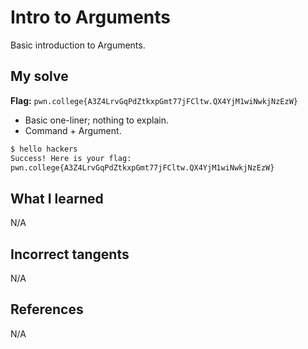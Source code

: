 # Intro to Arguments
Basic introduction to Arguments.

## My solve
**Flag:** `pwn.college{A3Z4LrvGqPdZtkxpGmt77jFCltw.QX4YjM1wiNwkjNzEzW}`

- Basic one-liner; nothing to explain.
- Command + Argument.
```bash
$ hello hackers
Success! Here is your flag:
pwn.college{A3Z4LrvGqPdZtkxpGmt77jFCltw.QX4YjM1wiNwkjNzEzW}
```

## What I learned
N/A

## Incorrect tangents
N/A

## References
N/A